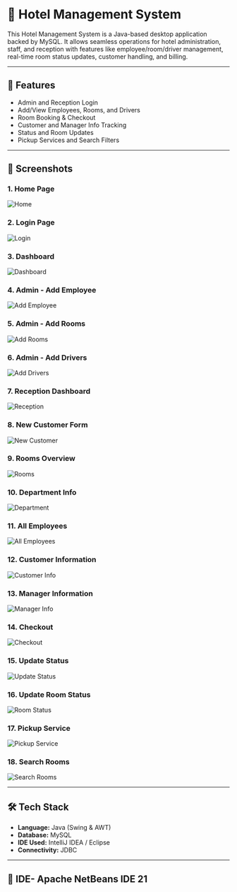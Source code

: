 # 🏨 Hotel Management System

This Hotel Management System is a Java-based desktop application backed by MySQL. It allows seamless operations for hotel administration, staff, and reception with features like employee/room/driver management, real-time room status updates, customer handling, and billing.

---

## 🚀 Features

- Admin and Reception Login
- Add/View Employees, Rooms, and Drivers
- Room Booking & Checkout
- Customer and Manager Info Tracking
- Status and Room Updates
- Pickup Services and Search Filters

---

## 📸 Screenshots

### 1. Home Page  
![Home](assets/one.png)

### 2. Login Page  
![Login](assets/two.png)

### 3. Dashboard  
![Dashboard](assets/three.png)

### 4. Admin - Add Employee  
![Add Employee](assets/four.png)

### 5. Admin - Add Rooms  
![Add Rooms](assets/five.png)

### 6. Admin - Add Drivers  
![Add Drivers](assets/six.png)


### 7. Reception Dashboard  
![Reception](assets/seven.png)

### 8. New Customer Form  
![New Customer](assets/eight.png)

### 9. Rooms Overview  
![Rooms](assets/nine.png)

### 10. Department Info  
![Department](assets/ten.png)

### 11. All Employees  
![All Employees](assets/eleven.png)

### 12. Customer Information  
![Customer Info](assets/twelve.png)

### 13. Manager Information  
![Manager Info](assets/thirteen.png)

### 14. Checkout  
![Checkout](assets/fourteen.png)

### 15. Update Status  
![Update Status](assets/fifteen.png)

### 16. Update Room Status  
![Room Status](assets/sixteen.png)

### 17. Pickup Service  
![Pickup Service](assets/seventeen.png)

### 18. Search Rooms  
![Search Rooms](assets/eighteen.png)


---

## 🛠️ Tech Stack

- **Language:** Java (Swing & AWT)
- **Database:** MySQL
- **IDE Used:** IntelliJ IDEA / Eclipse
- **Connectivity:** JDBC

---

## 📂 IDE- Apache NetBeans IDE 21

